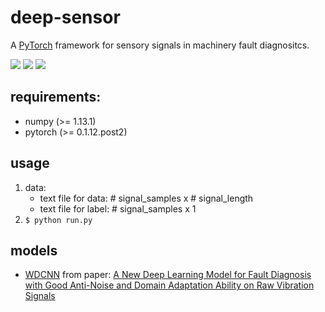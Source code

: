 # deep-sensor

A [PyTorch](http://pytorch.org/) framework for sensory signals in machinery fault diagnositcs.

[![](https://img.shields.io/badge/build-passing-brightgreen.svg)](https://github.com/redone17/conv-rotor) [![](https://img.shields.io/badge/python-2.7.13-blue.svg)](https://www.python.org/)  [![](https://img.shields.io/badge/license-BSD3-ff69b4.svg)](https://github.com/redone17/conv-rotor/blob/master/LICENSE)

## requirements: 
* numpy (>= 1.13.1)
* pytorch (>= 0.1.12.post2)

## usage
1. data: 
    * text file for data: \# signal_samples x \# signal_length
    * text file for label: \# signal_samples x 1
2. ``` $ python run.py ```

## models
* [WDCNN](https://github.com/redone17/conv-rotor/blob/master/models/wdcnn.py) from paper: [A New Deep Learning Model for Fault Diagnosis with Good Anti-Noise and Domain Adaptation Ability on Raw Vibration Signals](http://dx.doi.org/10.3390/s17020425)
